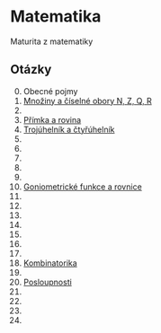 # Matematika

Maturita z matematiky

## Otázky

0. Obecné pojmy
1. [Množiny a číselné obory N, Z, Q, R](/pages/1-Mnoz%CC%8Ciny%20a%20c%CC%8Ci%CC%81selne%CC%81%20obory%20N%2C%20Z%2C%20Q%2C%20R/_.md)
2.
3. [Přímka a rovina](/pages/3-Pr%CC%8Ci%CC%81mka%20a%20rovina/_.md)
4. [Trojúhelník a čtyřúhelník](/pages/4-Troju%CC%81helni%CC%81k%20a%20c%CC%8Ctyr%CC%8Cu%CC%81helni%CC%81k/_.md)
5.
6.
7.
8.
9.
10. [Goniometrické funkce a rovnice](/pages/10-Goniometricke%CC%81%20funkce%20a%20rovnice/_.md)
11.
12.
13.
14.
15.
16.
17.
18. [Kombinatorika](/pages/18-Kombinatorika/_.md)
19.
20. [Posloupnosti](/pages/20-Posloupnosti/_.md)
21.
22.
23.
24.

